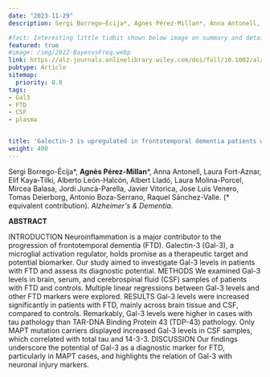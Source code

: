 ```yaml
---
date: "2023-11-29"
description: Sergi Borrego–Écija*, Agnès Pérez‐Millan*, Anna Antonell, Laura Fort‐Aznar, Elif Kaya‐Tilki, Alberto León‐Halcón, Albert Lladó, Laura Molina‐Porcel, Mircea Balasa, Jordi Juncà‐Parella, Javier Vitorica, Jose Luis Venero, Tomas Deierborg, Antonio Boza‐Serrano, Raquel Sánchez‐Valle. (* equivalent contribution).

#fact: Interesting little tidbit shown below image on summary and detail page
featured: true
#image: /img/2022-BayesvsFreq.webp
link: https://alz-journals.onlinelibrary.wiley.com/doi/full/10.1002/alz.13536
pubtype: Article
sitemap:
  priority: 0.8
tags:
- Gal3
- FTD
- CSF
- plasma


title: 'Galectin-3 is upregulated in frontotemporal dementia patients with subtype specificity'
weight: 400
---
```


Sergi Borrego-Écija*, **Agnès Pérez-Millan***, Anna Antonell, Laura Fort-Aznar, Elif Kaya-Tilki, Alberto León-Halcón, Albert Lladó, Laura Molina-Porcel, Mircea Balasa, Jordi Juncà-Parella, Javier Vitorica, Jose Luis Venero, Tomas Deierborg, Antonio Boza-Serrano, Raquel Sánchez-Valle.  (* equivalent contribution). _Alzheimer's & Dementia_.

**ABSTRACT**

INTRODUCTION
Neuroinflammation is a major contributor to the progression of frontotemporal dementia (FTD). Galectin-3 (Gal-3), a microglial activation regulator, holds promise as a therapeutic target and potential biomarker. Our study aimed to investigate Gal-3 levels in patients with FTD and assess its diagnostic potential.
METHODS
We examined Gal-3 levels in brain, serum, and cerebrospinal fluid (CSF) samples of patients with FTD and controls. Multiple linear regressions between Gal-3 levels and other FTD markers were explored.
RESULTS
Gal-3 levels were increased significantly in patients with FTD, mainly across brain tissue and CSF, compared to controls. Remarkably, Gal-3 levels were higher in cases with tau pathology than TAR-DNA Binding Protein 43 (TDP-43) pathology. Only MAPT mutation carriers displayed increased Gal-3 levels in CSF samples, which correlated with total tau and 14-3-3.
DISCUSSION
Our findings underscore the potential of Gal-3 as a diagnostic marker for FTD, particularly in MAPT cases, and highlights the relation of Gal-3 with neuronal injury markers.
